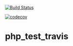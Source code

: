 [![Build Status](https://travis-ci.com/chengroxas/php_test_travis.svg?branch=master)](https://travis-ci.com/chengroxas/php_test_travis)

[![codecov](https://codecov.io/gh/chengroxas/php_test_travis/branch/master/graph/badge.svg)](https://codecov.io/gh/chengroxas/php_test_travis)

# php_test_travis
